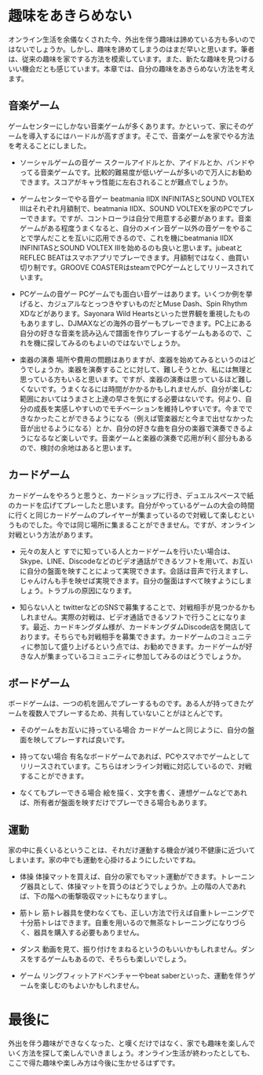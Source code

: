# 趣味をあきらめない
オンライン生活を余儀なくされた今、外出を伴う趣味は諦めている方も多いのではないでしょうか。しかし、趣味を諦めてしまうのはまだ早いと思います。筆者は、従来の趣味を家でする方法を模索しています。また、新たな趣味を見つけるいい機会だとも感じています。本章では、自分の趣味をあきらめない方法を考えます。

## 音楽ゲーム
ゲームセンターにしかない音楽ゲームが多くあります。かといって、家にそのゲームを導入するにはハードルが高すぎます。そこで、音楽ゲームを家でやる方法を考えることにしました。

- ソーシャルゲームの音ゲー
スクールアイドルとか、アイドルとか、バンドやってる音楽ゲームです。比較的難易度が低いゲームが多いので万人にお勧めできます。スコアがキャラ性能に左右されることが難点でしょうか。

- ゲームセンターでやる音ゲー
beatmania IIDX INFINITASとSOUND VOLTEX IIIはそれぞれ月額制で、beatmania IIDX、SOUND VOLTEXを家のPCでプレーできます。ですが、コントローラは自分で用意する必要があります。音楽ゲームがある程度うまくなると、自分のメイン音ゲー以外の音ゲーをやることで学んだことを互いに応用できるので、これを機にbeatmania IIDX INFINITASとSOUND VOLTEX IIIを始めるのも良いと思います。jubeatとREFLEC BEATはスマホアプリでプレーできます。月額制ではなく、曲買い切り制です。GROOVE COASTERはsteamでPCゲームとしてリリースされています。

- PCゲームの音ゲー
PCゲームでも面白い音ゲーはあります。いくつか例を挙げると、カジュアルなとっつきやすいものだとMuse Dash、Spin Rhythm XDなどがあります。Sayonara Wild Heartsといった世界観を重視したものもありますし、DJMAXなどの海外の音ゲーもプレーできます。PC上にある自分の好きな音楽を読み込んで譜面を作りプレーするゲームもあるので、これを機に探してみるのもよいのではないでしょうか。

- 楽器の演奏
場所や費用の問題はありますが、楽器を始めてみるというのはどうでしょうか。楽器を演奏することに対して、難しそうとか、私には無理と思っている方もいると思います。ですが、楽器の演奏は思っているほど難しくないです。うまくなるには時間がかかるかもしれませんが、自分が楽しむ範囲においてはうまさと上達の早さを気にする必要はないです。何より、自分の成長を実感しやすいのでモチベーションを維持しやすいです。今までできなかったことができるようになる（例えば管楽器だと今まで出せなかった音が出せるようになる）とか、自分の好きな曲を自分の楽器で演奏できるようになるなど楽しいです。音楽ゲームと楽器の演奏で応用が利く部分もあるので、検討の余地はあると思います。

## カードゲーム
カードゲームをやろうと思うと、カードショップに行き、デュエルスペースで紙のカードを広げてプレーしたと思います。自分がやっているゲームの大会の時間に行くと同じカードゲームのプレイヤーが集まっているので対戦して楽しむというものでした。今では同じ場所に集まることができません。ですが、オンライン対戦という方法があります。

- 元々の友人と
すでに知っている人とカードゲームを行いたい場合は、Skype、LINE、Discodeなどのビデオ通話ができるソフトを用いて、お互いに自分の盤面を映すことによって実現できます。会話は音声で行えますし、じゃんけんも手を映せば実現できます。自分の盤面はすべて映すようにしましょう。トラブルの原因になります。

- 知らない人と
twitterなどのSNSで募集することで、対戦相手が見つかるかもしれません。実際の対戦は、ビデオ通話できるソフトで行うことになります。最近、カードキングダム様が、カードキングダムDiscode店を開店しております。そちらでも対戦相手を募集できます。カードゲームのコミュニティに参加して盛り上げるという点では、お勧めできます。カードゲームが好きな人が集まっているコミュニティに参加してみるのはどうでしょうか。

## ボードゲーム
ボードゲームは、一つの机を囲んでプレーするものです。ある人が持ってきたゲームを複数人でプレーするため、共有していないことがほとんどです。

- そのゲームをお互いに持っている場合
カードゲームと同じように、自分の盤面を映してプレーすれば良いです。

- 持ってない場合
有名なボードゲームであれば、PCやスマホでゲームとしてリリースされています。こちらはオンライン対戦に対応しているので、対戦することができます。

- なくてもプレーできる場合
絵を描く、文字を書く、連想ゲームなどであれば、所有者が盤面を映すだけでプレーできる場合もあります。

## 運動
家の中に長くいるということは、それだけ運動する機会が減り不健康に近づいてしまいます。家の中でも運動を心掛けるようにしたいですね。

- 体操
体操マットを買えば、自分の家でもマット運動ができます。トレーニング器具として、体操マットを買うのはどうでしょうか。上の階の人であれば、下の階への衝撃吸収マットにもなりますし。

- 筋トレ
筋トレ器具を使わなくても、正しい方法で行えば自重トレーニングで十分筋トレはできます。自重を用いるので無茶なトレーニングになりづらく、器具を購入する必要もありません。

- ダンス
動画を見て、振り付けをまねるというのもいいかもしれません。ダンスをするゲームもあるので、そちらも楽しいでしょう。

- ゲーム
リングフィットアドベンチャーやbeat saberといった、運動を伴うゲームを楽しむのもよいかもしれません。

# 最後に
外出を伴う趣味ができなくなった、と嘆くだけではなく、家でも趣味を楽しんでいく方法を探して楽しんでいきましょう。オンライン生活が終わったとしても、ここで得た趣味や楽しみ方は今後に生かせるはずです。